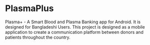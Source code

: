 # PlasmaPlus
Plasma+ - A Smart Blood and Plasma Banking app for Android. It is designed for Bangladeshi Users. This project is designed as a mobile application to create a communication platform between donors and patients throughout the country.
